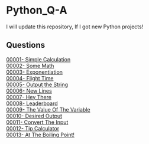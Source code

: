# Python_Q-A
I will update this repository, If I got new Python projects!

## Questions
[00001- Simple Calculation](/Questions/00001-%20Simple%20Calculation.md) </br>
[00002- Some Math](/Questions/00002-%20Some%20Math.md) </br>
[00003- Exponentiation](/Questions/00003-%20Exponentiation.md) </br>
[00004- Flight Time](/Questions/00004-%20Flight%20Time.md)  </br>
[00005- Output the String](/Questions/00005-%20Output%20The%20String.md) </br>
[00006- New Lines](/Questions/00006-%20New%20Lines.md) </br>
[00007- Hey There](/Questions/00007-%20Hey%20There.md) </br>
[00008- Leaderboard](/Questions/00008-%20Leaderboard.md) </br>
[00009- The Value Of The Variable](/Questions/00009-%20Value%20Of%20The%20Variable.md) </br>
[00010- Desired Output](/Questions/00010-%20Desired%20Output.md) </br>
[00011- Convert The Input](/Questions/00011-%20Convert%20The%20Input.md) </br>
[00012- Tip Calculator](/Questions/00012-%20Tip%20Calculator.md) </br>
[00013- At The Boiling Point!](https://github.com/Asas-Ahmed/Python_Q-A/blob/main/Questions/00013-%20At%20The%20Boiling%20Point!.md) </br>
